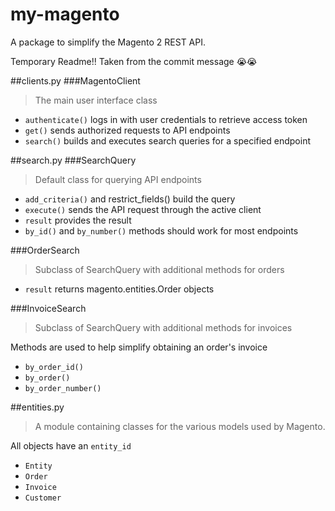 # my-magento
A package to simplify the Magento 2 REST API. 



Temporary Readme!!  Taken from the commit message 😭😭

##clients.py
###MagentoClient
>The main user interface class

- ```authenticate()``` logs in with user credentials to retrieve access token
- ```get()``` sends authorized requests to API endpoints
- ```search()``` builds and executes search queries for a specified endpoint



##search.py
###SearchQuery
>Default class for querying API endpoints

- ```add_criteria()``` and restrict_fields() build the query
- ```execute()``` sends the API request through the active client
- ```result``` provides the result
- ```by_id()``` and ```by_number()``` methods should work for most endpoints


###OrderSearch
>Subclass of SearchQuery with additional methods for orders
    
- ```result``` returns magento.entities.Order objects

###InvoiceSearch
>Subclass of SearchQuery with additional methods for invoices

Methods are used to help simplify obtaining an order's invoice

* ```by_order_id()```
* ```by_order()```  
* ```by_order_number()```


##entities.py
>A module containing classes for the various models used by Magento. 

All objects have an ```entity_id```

- ```Entity```
- ```Order```
- ```Invoice```
- ```Customer```


